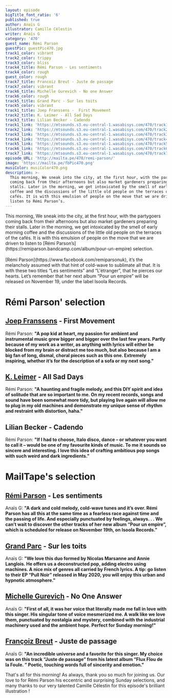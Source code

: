 ```yaml
---
layout: episode
bigTitle_font_ratio: '6'
published: true
author: Anaïs G
illustrator: Camille Célestin
writer: Anaïs G
category: '470'
guest_name: Rémi Parson
guestPic: guestPic470.jpg
track1_color: vibrant
track2_color: trippy
track3_color: bliss
track4_title: Rémi Parson - Les sentiments
track4_color: rough
guest_color: rough
track7_title: Francoiz Breut - Juste de passage
track7_color: vibrant
track6_title: Michelle Gurevich - No one Answer
track6_color: rough
track5_title: Grand Parc - Sur les toits
track5_color: vibrant
track1_title: Joep Franssens -  First Movement
track2_title: K. Leimer - All Sad Days
track3_title: Lilian Becker - Cadendo
track1_link: 'https://mtsounds.s3.eu-central-1.wasabisys.com/470/track1.mp3'
track2_link: 'https://mtsounds.s3.eu-central-1.wasabisys.com/470/track2.mp3'
track3_link: 'https://mtsounds.s3.eu-central-1.wasabisys.com/470/track3.mp3'
track4_link: 'https://mtsounds.s3.eu-central-1.wasabisys.com/470/track4.mp3'
track5_link: 'https://mtsounds.s3.eu-central-1.wasabisys.com/470/track5.mp3 '
track6_link: 'https://mtsounds.s3.eu-central-1.wasabisys.com/470/track6.mp3'
track7_link: 'https://mtsounds.s3.eu-central-1.wasabisys.com/470/track7.mp3'
episode_URL: 'http://mailta.pe/470/remi-parson/'
image: 'https://mailta.pe/fbPic470.png'
musiColor: musiColor470.png
description: >-
  This morning, We sneak into the city, at the first hour, with the partygoers
  coming back from their afternoons but also market gardeners preparing their
  stalls. Later in the morning, we get intoxicated by the smell of early morning
  coffee and the discussions of the little old people on the terraces of the
  cafés. It is with this emulsion of people on the move that we are driven to
  listen to Rémi Parson’s.
---
```

<p id="introduction"> This morning, We sneak into the city, at the first hour, with the partygoers coming back from their afternoons but also market gardeners preparing their stalls. Later in the morning, we get intoxicated by the smell of early morning coffee and the discussions of the little old people on the terraces of the cafés. It is with this emulsion of people on the move that we are driven to listen to [Rémi Parson’s](https://remiparson.bandcamp.com/album/pour-un-empire) selection.
<br><br>
[Rémi Parson](https://www.facebook.com/remiparsonuk), it’s the melancholy assumed with that hint of cold-wave to sublimate all that. It is with these two titles “Les sentiments” and “L'étranger”, that he pierces our hearts. Let’s remember that her next album “Pour un empire” will be released on November 19, under the label Isoola Records.
</p>

# Rémi Parson' selection

##  [Joep Franssens](https://www.joepfranssens.com/) - First Movement
Rémi Parson: **"**A pop kid at heart, my passion for ambient and instrumental music grew bigger and bigger over the last few years. Partly because of my work as a writer, as anything with lyrics will either be blocked from my brain or distract me too much, but also because I am a big fan of long, dismal, choral pieces such as this one. Extremely inspiring, whether it’s for the description of a sofa or my next song.**"**

##  [K. Leimer](https://kleimer1.bandcamp.com/) - All Sad Days
Rémi Parson: **"**A haunting and fragile melody, and this DIY spirit and idea of solitude that are so important to me. On my recent records, songs and sound have been somewhat more tidy, but playing live again will allow me to plug in my old machines and demonstrate my unique sense of rhythm and restraint with distortion, haha.**"**

## Lilian Becker - Cadendo
Rémi Parson: **"**If I had to choose, Italo disco, dance – or whatever you want to call it – would be one of my favourite kinds of music. To me it sounds so sincere and interesting. I love this idea of crafting ambitious pop songs with such weird and dark ingredients.**"**


# MailTape's selection

## [Rémi Parson](https://remiparson.bandcamp.com/album/pour-un-empire) - Les sentiments
Anaïs G: **"**A dark and cold melody, cold-wave tunes and it’s over. Rémi Parson has all this at the same time as a fearless race against time and the passing of life. And especially punctuated by feelings, always. . . We can’t wait to discover the other tracks of her new album “Pour un empire”, which is scheduled for release on November 19th, on Isoola Records.**"**

## [Grand Parc](https://grandparc.bandcamp.com/) - Sur les toits
Anaïs G: **"**We love this duo formed by Nicolas Marsanne and Annie Langlois. He offers us a deconstructed pop, adding electro using machines. A nice mix of genres all carried by French lyrics. A tip: go listen to their EP “Pull Noir” released in May 2020, you will enjoy this urban and hypnotic atmosphere.**"**

## [Michelle Gurevich](http://michellegurevich.com/) - No One Answer
Anaïs G: **"**First of all, it was her voice that literally made me fall in love with this singer. His singular tone of voice mesmerized me. A walk like we love them, punctuated by nostalgia and mystery, combined with the industrial machinery used and the ambient hope. Perfect for Sunday morning!**"**

## [Françoiz Breut](https://www.facebook.com/francoizbreut) - Juste de passage
Anaïs G: **"**An incredible universe and a favorite for this singer. My choice was on this track “Juste de passage” from his latest album “Flux Flou de la Foule. ” Poetic, touching words full of sincerity and emotion.**"**

<p id="outroduction">That's all for this morning! As always, thank you so much for joining us. Our love to for Rémi Parson his eccentric and surprising Sunday selections, and many thanks to our very talented Camille Célestin for this episode's brilliant illustration !</p>
